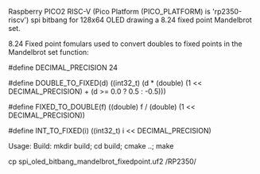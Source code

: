 Raspberry PICO2 RISC-V (Pico Platform (PICO_PLATFORM) is 'rp2350-riscv') spi bitbang for
128x64 OLED drawing a 8.24 fixed point  Mandelbrot set.








8.24 Fixed point fomulars used to convert doubles to fixed points in the Mandelbrot set function:

#define DECIMAL_PRECISION 24

#define DOUBLE_TO_FIXED(d) ((int32_t) (d * (double) (1 << DECIMAL_PRECISION) + (d >= 0.0 ? 0.5 : -0.5)))

#define FIXED_TO_DOUBLE(f) ((double) f / (double) (1 << DECIMAL_PRECISION))

#define INT_TO_FIXED(i) ((int32_t) i << DECIMAL_PRECISION)


Usage:
Build: mkdir build; cd build; cmake ..; make

cp spi_oled_bitbang_mandelbrot_fixedpoint.uf2 <MOUNTPOINT>/RP2350/
